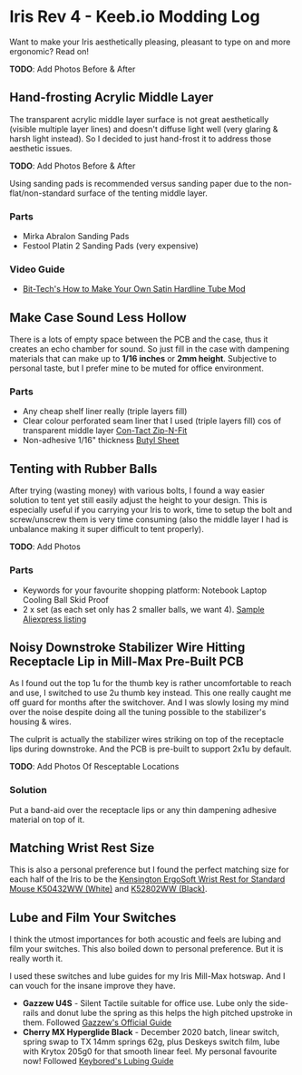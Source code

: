 # Iris Rev 4 - Keeb.io Modding Log

Want to make your Iris aesthetically pleasing, pleasant to type on and more ergonomic? Read on!

**TODO**: Add Photos Before & After


## Hand-frosting Acrylic Middle Layer

The transparent acrylic middle layer surface is not great aesthetically (visible multiple layer lines) and doesn't diffuse light well (very glaring & harsh light instead). So I decided to just hand-frost it to address those aesthetic issues.

**TODO**: Add Photos Before & After

Using sanding pads is recommended versus sanding paper due to the non-flat/non-standard surface of the tenting middle layer.

### Parts

* Mirka Abralon Sanding Pads
* Festool Platin 2 Sanding Pads (very expensive)

### Video Guide

* [Bit-Tech's How to Make Your Own Satin Hardline Tube Mod](https://www.youtube.com/watch?v=Y8EO5GNeGWU)


## Make Case Sound Less Hollow 

There is a lots of empty space between the PCB and the case, thus it creates an echo chamber for sound. So just fill in the case with dampening materials that can make up to **1/16 inches** or **2mm height**. Subjective to personal taste, but I prefer mine to be muted for office environment.

### Parts

* Any cheap shelf liner really (triple layers fill)
* Clear colour perforated seam liner that I used (triple layers fill) cos of transparent middle layer [Con-Tact Zip-N-Fit](https://www.amazon.sg/Tact-Zip-N-Fit-Non-Adhesive-Non-Slip-18-Inches/dp/B00FGPVT68)
* Non-adhesive 1/16" thickness [Butyl Sheet](https://www.amazon.com/Durometer-Smooth-Finish-Backing-Thickness/dp/B000MAEX88/) 


## Tenting with Rubber Balls

After trying (wasting money) with various bolts, I found a way easier solution to tent yet still easily adjust the height to your design. This is especially useful if you carrying your Iris to work, time to setup the bolt and screw/unscrew them is very time consuming (also the middle layer I had is unbalance making it super difficult to tent properly).

**TODO**: Add Photos

### Parts

* Keywords for your favourite shopping platform: Notebook Laptop Cooling Ball Skid Proof
* 2 x set (as each set only has 2 smaller balls, we want 4). [Sample Aliexpress listing](https://www.aliexpress.com/item/33003855450.html)

## Noisy Downstroke Stabilizer Wire Hitting Receptacle Lip in Mill-Max Pre-Built PCB

As I found out the top 1u for the thumb key is rather uncomfortable to reach and use, I switched to use 2u thumb key instead. This one really caught me off guard for months after the switchover. And I was slowly losing my mind over the noise despite doing all the tuning possible to the stabilizer's housing & wires.

The culprit is actually the stabilizer wires striking on top of the receptacle lips during downstroke. And the PCB is pre-built to support 2x1u by default.

**TODO**: Add Photos Of Resceptable Locations

### Solution

Put a band-aid over the receptacle lips or any thin dampening adhesive material on top of it.


## Matching Wrist Rest Size

This is also a personal preference but I found the perfect matching size for each half of the Iris to be the [Kensington ErgoSoft Wrist Rest for Standard Mouse K50432WW (White)](https://www.kensington.com/p/products/ergonomic-desk-accessories/ergosoft-wrist-rest/ergosoft-wrist-rest-for-standard-mouse-K50432WW/) and [K52802WW (Black)](https://www.amazon.sg/Kensington-Ergosoft-Wrist-Standard-K52802WW/dp/B01MS8PIX9).


## Lube and Film Your Switches

I think the utmost importances for both acoustic and feels are lubing and film your switches. This also boiled down to personal preference. But it is really worth it.

I used these switches and lube guides for my Iris Mill-Max hotswap. And I can vouch for the insane improve they have.

* **Gazzew U4S** - Silent Tactile suitable for office use. Lube only the side-rails and donut lube the spring as this helps the high pitched upstroke in them. Followed [Gazzew's Official Guide](https://www.reddit.com/user/hbheroinbob/comments/edlx0q/about_lubing_and_assembly_linears_and_tactiles/)
* **Cherry MX Hyperglide Black** - December 2020 batch, linear switch, spring swap to TX 14mm springs 62g, plus Deskeys switch film, lube with Krytox 205g0 for that smooth linear feel. My personal favourite now! Followed [Keybored's Lubing Guide](https://youtu.be/GTfFtWCerns?t=509)
